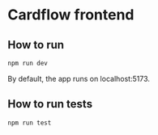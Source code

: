 # Cardflow frontend

## How to run
```bash
npm run dev
```
By default, the app runs on localhost:5173.

## How to run tests
```bash
npm run test
```